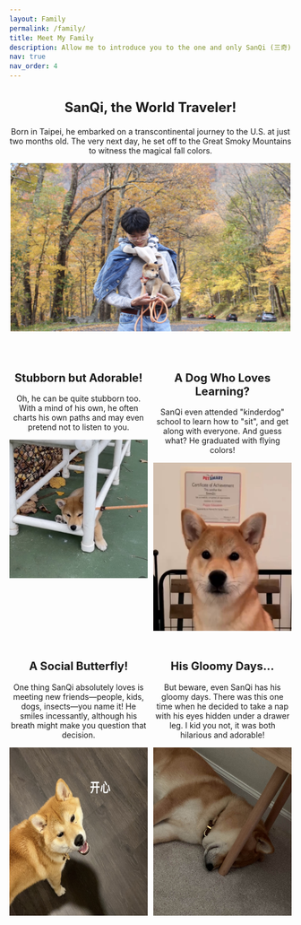 ```yaml
---
layout: Family
permalink: /family/
title: Meet My Family
description: Allow me to introduce you to the one and only SanQi (三奇), my Shiba Inu, yes, the one on Dogecoin! He's been my loyal companion through the challenging times of my Ph.D. study.
nav: true
nav_order: 4
---
```


<div style="text-align: center; margin-bottom: 40px;">
  <h2 style="font-size: 24px;"><strong>SanQi, the World Traveler!</strong></h2>
  <p>Born in Taipei, he embarked on a transcontinental journey to the U.S. at just two months old. The very next day, he set off to the Great Smoky Mountains to witness the magical fall colors. </p>
  <img src="/assets/img/sanqi/fallcolor.jpg" alt="Fall Colors" width="500" height="300">
</div>

<div style="display: flex; justify-content: center; margin-bottom: 20px;">
  <div style="text-align: center; width: 50%; margin-right: 10px;">
    <h2 style="font-size: 20px;"><strong>Stubborn but Adorable!</strong></h2>
    <p>Oh, he can be quite stubborn too. With a mind of his own, he often charts his own paths and may even pretend not to listen to you.</p>
    <img src="/assets/img/sanqi/stubborn.jpg" alt="Stubborn" width="300">
  </div>
  <div style="text-align: center; width: 50%;">
    <h2 style="font-size: 20px;"><strong>A Dog Who Loves Learning?</strong></h2>
    <p>SanQi even attended "kinderdog" school to learn how to "sit", and get along with everyone. And guess what? He graduated with flying colors!</p>
    <img src="/assets/img/sanqi/graduation.jpg" alt="Graduation" width="300" height="300">
   </div>
</div>

<div style="display: flex; justify-content: center; margin-bottom: 20px;">
   <div style="text-align: center; width: 50%; margin-right: 10px;">
    <h2 style="font-size: 20px;"><strong>A Social Butterfly!</strong></h2>
    <p>One thing SanQi absolutely loves is meeting new friends—people, kids, dogs, insects—you name it! He smiles incessantly, although his breath might make you question that decision.</p>
    <img src="/assets/img/sanqi/smile.jpg" alt="Infectious Smile" width="300" height="300">
  </div>
  <div style="text-align: center; width: 50%;">
    <h2 style="font-size: 20px;"><strong>His Gloomy Days...</strong></h2>
    <p>But beware, even SanQi has his gloomy days. There was this one time when he decided to take a nap with his eyes hidden under a drawer leg. I kid you not, it was both hilarious and adorable!</p>
    <img src="/assets/img/sanqi/sleep.jpeg" alt="Funny Nap" width="300" height="300">
  </div>
</div>
